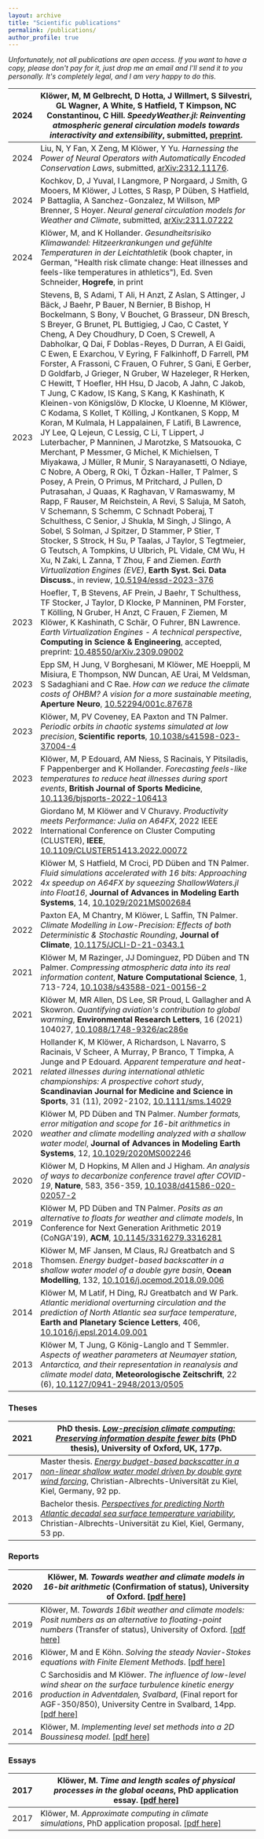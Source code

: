 ```yaml
---
layout: archive
title: "Scientific publications"
permalink: /publications/
author_profile: true
---
```


<script type="text/javascript" src="https://d1bxh8uas1mnw7.cloudfront.net/assets/embed.js"></script>

*Unfortunately, not all publications are open access. If you want to have a copy, please don't pay for it, just drop me an email and I'll send it to you personally. It's completely legal, and I am very happy to do this.*

|2024| Klöwer, M, M Gelbrecht, D Hotta, J Willmert, S Silvestri, GL Wagner, A White, S Hatfield, T Kimpson, NC Constantinou, C Hill. *SpeedyWeather.jl: Reinventing atmospheric general circulation models towards interactivity and extensibility*, submitted, [preprint](https://github.com/SpeedyWeather/SpeedyWeather.jl/blob/mk/josspaper/docs/joss/paper.pdf).| 
|-|-|
|2024| Liu, N, Y Fan, X Zeng, M Klöwer, Y Yu. *Harnessing the Power of Neural Operators with Automatically Encoded Conservation Laws*, submitted, [arXiv:2312.11176](https://arxiv.org/abs/2312.11176).| 
|2024| Kochkov, D, J Yuval, I Langmore, P Norgaard, J Smith, G Mooers, M Klöwer, J Lottes, S Rasp, P Düben, S Hatfield, P Battaglia, A Sanchez-Gonzalez, M Willson, MP Brenner, S Hoyer. *Neural general circulation models for Weather and Climate*, submitted, [arXiv:2311.07222](https://arxiv.org/abs/2311.07222)| 
|2024| Klöwer, M, and K Hollander. *Gesundheitsrisiko Klimawandel: Hitzeerkrankungen und gefühlte Temperaturen in der Leichtathletik* (book chapter, in German, "Health risk climate change:  Heat illnesses and feels-like temperatures in athletics"), Ed. Sven Schneider, **Hogrefe**, in print|
|2023| Stevens, B, S Adami, T Ali, H Anzt, Z Aslan, S Attinger, J Bäck, J Baehr, P Bauer, N Bernier, B Bishop, H Bockelmann, S Bony, V Bouchet, G Brasseur, DN Bresch, S Breyer, G Brunet, PL Buttigieg, J Cao, C Castet, Y Cheng, A Dey Choudhury, D Coen, S Crewell, A Dabholkar, Q Dai, F Doblas-Reyes, D Durran, A El Gaidi, C Ewen, E Exarchou, V Eyring, F Falkinhoff, D Farrell, PM Forster, A Frassoni, C Frauen, O Fuhrer, S Gani, E Gerber, D Goldfarb, J Grieger, N Gruber, W Hazeleger, R Herken, C Hewitt, T Hoefler, HH Hsu, D Jacob, A Jahn, C Jakob, T Jung, C Kadow, IS Kang, S Kang, K Kashinath, K Kleinen-von Königslöw, D Klocke, U Kloenne, M Klöwer, C Kodama, S Kollet, T Kölling, J Kontkanen, S Kopp, M Koran, M Kulmala, H Lappalainen, F Latifi, B Lawrence, JY Lee, Q Lejeun, C Lessig, C Li, T Lippert, J Luterbacher, P Manninen, J Marotzke, S Matsouoka, C Merchant, P Messmer, G Michel, K Michielsen, T Miyakawa, J Müller, R Munir, S Narayanasetti, O Ndiaye, C Nobre, A Oberg, R Oki, T Özkan-Haller, T Palmer, S Posey, A Prein, O Primus, M Pritchard, J Pullen, D Putrasahan, J Quaas, K Raghavan, V Ramaswamy, M Rapp, F Rauser, M Reichstein, A Revi, S Saluja, M Satoh, V Schemann, S Schemm, C Schnadt Poberaj, T Schulthess, C Senior, J Shukla, M Singh, J Slingo, A Sobel, S Solman, J Spitzer, D Stammer, P Stier, T Stocker, S Strock, H Su, P Taalas, J Taylor, S Tegtmeier, G Teutsch, A Tompkins, U Ulbrich, PL Vidale, CM Wu, H Xu, N Zaki, L Zanna, T Zhou, F and Ziemen. *Earth Virtualization Engines (EVE)*, **Earth Syst. Sci. Data Discuss.**, in review, [10.5194/essd-2023-376](https://doi.org/10.5194/essd-2023-376) |
|2023| Hoefler, T, B Stevens, AF Prein, J Baehr, T Schulthess, TF Stocker, J Taylor, D Klocke, P Manninen, PM Forster, T Kölling, N Gruber, H Anzt, C Frauen, F Ziemen, M Klöwer, K Kashinath, C Schär, O Fuhrer, BN Lawrence. *Earth Virtualization Engines - A technical perspective*, **Computing in Science & Engineering**, accepted, preprint: [10.48550/arXiv.2309.09002](https://doi.org/10.48550/arXiv.2309.09002)|
|2023| Epp SM, H Jung, V Borghesani, M Klöwer, ME Hoeppli, M Misiura, E Thompson, NW Duncan, AE Urai, M Veldsman, S Sadaghiani and C Rae. *How can we reduce the climate costs of OHBM? A vision for a more sustainable meeting*, **Aperture Neuro**, [10.52294/001c.87678](https://doi.org/10.52294/001c.87678)|
|2023| Klöwer, M, PV Coveney, EA Paxton and TN Palmer. *Periodic orbits in chaotic systems simulated at low precision*, **Scientific reports**, [10.1038/s41598-023-37004-4](https://doi.org/10.1038/s41598-023-37004-4)|
|2023| Klöwer, M, P Edouard, AM Niess, S Racinais, Y Pitsiladis, F Pappenberger and K Hollander. *Forecasting feels-like temperatures to reduce heat illnesses during sport events*, **British Journal of Sports Medicine**, [10.1136/bjsports-2022-106413](http://dx.doi.org/10.1136/bjsports-2022-106413)|
|2022| Giordano M, M Klöwer and V Churavy. *Productivity meets Performance: Julia on A64FX*, 2022 IEEE International Conference on Cluster Computing (CLUSTER), **IEEE**, [10.1109/CLUSTER51413.2022.00072](https://ieeexplore.ieee.org/document/9912702)|
|2022| Klöwer M, S Hatfield, M Croci, PD Düben and TN Palmer. *Fluid simulations accelerated with 16 bits: Approaching 4x speedup on A64FX by squeezing ShallowWaters.jl into Float16*, **Journal of Advances in Modeling Earth Systems**, 14, [10.1029/2021MS002684](https://doi.org/10.1029/2021MS002684)|
|2022| Paxton EA, M Chantry, M Klöwer, L Saffin, TN Palmer. *Climate Modelling in Low-Precision: Effects of both Deterministic & Stochastic Rounding*, **Journal of Climate**, [10.1175/JCLI-D-21-0343.1](https://doi.org/10.1175/JCLI-D-21-0343.1)|
|2021| Klöwer M, M Razinger, JJ Dominguez, PD Düben and TN Palmer. *Compressing atmospheric data into its real information content*, **Nature Computational Science**, 1, 713-724, [10.1038/s43588-021-00156-2](https://doi.org/10.1038/s43588-021-00156-2)|
|2021| Klöwer M, MR Allen, DS Lee, SR Proud, L Gallagher and A Skowron. *Quantifying aviation's contribution to global warming*, **Environmental Research Letters**, 16 (2021) 104027, [10.1088/1748-9326/ac286e](https://doi.org/10.1088/1748-9326/ac286e)|
|2021| Hollander K, M Klöwer, A Richardson, L Navarro, S Racinais, V Scheer, A Murray, P Branco, T Timpka, A Junge and P Edouard. *Apparent temperature and heat-related illnesses during international athletic championships: A prospective cohort study*, **Scandinavian Journal for Medicine and Science in Sports**, 31 (11), 2092-2102, [10.1111/sms.14029](https://doi.org/10.1111/sms.14029)| 
|2020| Klöwer M, PD Düben and TN Palmer. *Number formats, error mitigation and scope for 16-bit arithmetics in weather and climate modelling analyzed with a shallow water model*, **Journal of Advances in Modeling Earth Systems**, 12, [10.1029/2020MS002246](https://doi.org/10.1029/2020MS002246)
|2020| Klöwer M, D Hopkins, M Allen and J Higham. *An analysis of ways to decarbonize conference travel after COVID-19*, **Nature**, 583, 356-359, [10.1038/d41586-020-02057-2](https://doi.org/10.1038/d41586-020-02057-2)|
|2019| Klöwer M, PD Düben and TN Palmer. *Posits as an alternative to floats for weather and climate models*, In Conference for Next Generation Arithmetic 2019 (CoNGA'19), **ACM**, [10.1145/3316279.3316281](https://doi.org/10.1145/3316279.3316281)|
|2018| Klöwer M, MF Jansen, M Claus, RJ Greatbatch and S Thomsen. *Energy budget-based backscatter in a shallow water model of a double gyre basin*, **Ocean Modelling**, 132, [10.1016/j.ocemod.2018.09.006](https://doi.org/10.1016/j.ocemod.2018.09.006)|
|2014| Klöwer M, M Latif, H Ding, RJ Greatbatch and W Park. *Atlantic meridional overturning circulation and the prediction of North Atlantic sea surface temperature*, **Earth and Planetary Science Letters**, 406,  [10.1016/j.epsl.2014.09.001](https://doi.org/10.1016/j.epsl.2014.09.001)|
|2013| Klöwer M, T Jung, G König-Langlo and T Semmler. *Aspects of weather parameters at Neumayer station, Antarctica, and their representation in reanalysis and climate model data*, **Meteorologische Zeitschrift**, 22 (6), [10.1127/0941-2948/2013/0505](https://doi.org/10.1127/0941-2948/2013/0505)|

### Theses

|2021| PhD thesis. [*Low-precision climate computing: Preserving information despite fewer bits*](https://ora.ox.ac.uk/objects/uuid:1158e44a-7faf-45a0-8ab1-73c91fd694a6) (PhD thesis), University of Oxford, UK, 177p.|
|-|-|
|2017| Master thesis. [*Energy budget-based backscatter in a non-linear shallow water model driven by double gyre wind forcing*](https://oceanrep.geomar.de/41368/), Christian-Albrechts-Universität zu Kiel, Kiel, Germany, 92 pp.|
|2013|Bachelor thesis. [*Perspectives for predicting North Atlantic decadal sea surface temperature variability*](https://oceanrep.geomar.de/23208/), Christian-Albrechts-Universität zu Kiel, Kiel, Germany, 53 pp.|

### Reports

|2020| Klöwer, M. *Towards weather and climate models in 16-bit arithmetic* (Confirmation of status), University of Oxford. [[pdf here]](https://github.com/milankl/milankl.github.io/blob/main/files/MKloewer_confirmation.pdf)|
|-|-|
|2019| Klöwer, M. *Towards 16bit weather and climate models: Posit numbers as an alternative to floating-point numbers* (Transfer of status), University of Oxford. [[pdf here]](https://github.com/milankl/milankl.github.io/blob/main/files/MKloewer_trans_stat.pdf)|
|2016| Klöwer, M and E Köhn. *Solving the steady Navier-Stokes equations with Finite Element Methods*. [[pdf here]](https://github.com/milankl/milankl.github.io/blob/main/files/FEM_KoehnKloewer.pdf)|
|2016| C Sarchosidis and M Klöwer. *The influence of low-level wind shear on the surface turbulence kinetic energy production in Adventdalen, Svalbard*, (Final report for AGF-350/850), University Centre in Svalbard, 14pp. [[pdf here]](https://github.com/milankl/milankl.github.io/blob/main/files/SEB_harrymilan.pdf)|
|2014| Klöwer, M. *Implementing level set methods into a 2D Boussinesq model*. [[pdf here]](https://github.com/milankl/milankl.github.io/blob/main/files/levelset.pdf)|

### Essays

|2017| Klöwer, M. *Time and length scales of physical processes in the global oceans*, PhD application essay. [[pdf here]](https://github.com/milankl/milankl.github.io/blob/main/files/MKloewer_writtenwork.pdf)|
|-|-|
|2017| Klöwer, M. *Approximate computing in climate simulations*, PhD application proposal. [[pdf here]](https://github.com/milankl/milankl.github.io/blob/main/files/MKloewer_proposal.pdf)|
